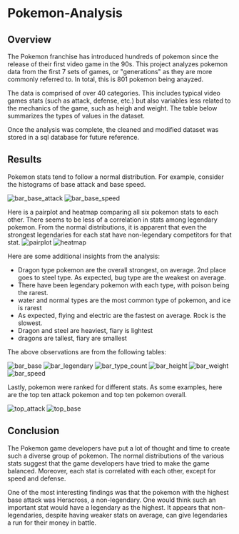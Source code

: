 # Pokemon-Analysis

## Overview

The Pokemon franchise has introduced hundreds of pokemon since the release of their first video game in the 90s. This project analyzes pokemon data from the first 7 sets of games, or "generations" as they are more commonly referred to. In total, this is 801 pokemon being anayzed. 

The data is comprised of over 40 categories. This includes typical video games stats (such as attack, defense, etc.) but also variables less related to the mechanics of the game, such as heigh and weight. The table below summarizes the types of values in the dataset.

Once the analysis was complete, the cleaned and modified dataset was stored in a sql database for future reference. 

## Results

Pokemon stats tend to follow a normal distribution. For example, consider the histograms of base attack and base speed. 

![bar_base_attack](Resources/bar_base_attack.png)
![bar_base_speed](Resources/bar_base_speed.png)

Here is a pairplot and heatmap comparing all six pokemon stats to each other. There seems to be less of a correlation in stats among legendary pokemon. From the normal distributions, it is apparent that even the strongest legendaries for each stat have non-legendary competitors for that stat.
![pairplot](Resources/pairplot.png)
![heatmap](Resources/heatmap.png)

Here are some additional insights from the analysis:

* Dragon type pokemon are the overall strongest, on average. 2nd place goes to steel type. As expected, bug type are the weakest on average.
* There have been legendary pokemon with each type, with poison being the rarest.
* water and normal types are the most common type of pokemon, and ice is rarest
* As expected, flying and electric are the fastest on average. Rock is the slowest.
* Dragon and steel are heaviest, fiary is lightest
* dragons are tallest, fiary are smallest

The above observations are from the following tables: 

![bar_base](Resources/bar_base.png)
![bar_legendary](Resources/bar_legendary.png)
![bar_type_count](Resources/bar_type_count.png)
![bar_height](Resources/bar_height.png)
![bar_weight](Resources/bar_weight.png)
![bar_speed](Resources/bar_speed.png)

Lastly, pokemon were ranked for different stats. As some examples, here are the top ten attack pokemon and top ten pokemon overall.

![top_attack](Resources/top_attack.png)
![top_base](Resources/top_base.png)

## Conclusion

The Pokemon game developers have put a lot of thought and time to create such a diverse group of pokemon. The normal distributions of the various stats suggest that the game developers have tried to make the game balanced. Moreover, each stat is correlated with each other, except for speed and defense. 

One of the most interesting findings was that the pokemon with the highest base attack was Heracross, a non-legendary. One would think such an important stat would have a legendary as the highest. It appears that non-legendaries, despite having weaker stats on average, can give legendaries a run for their money in battle. 




